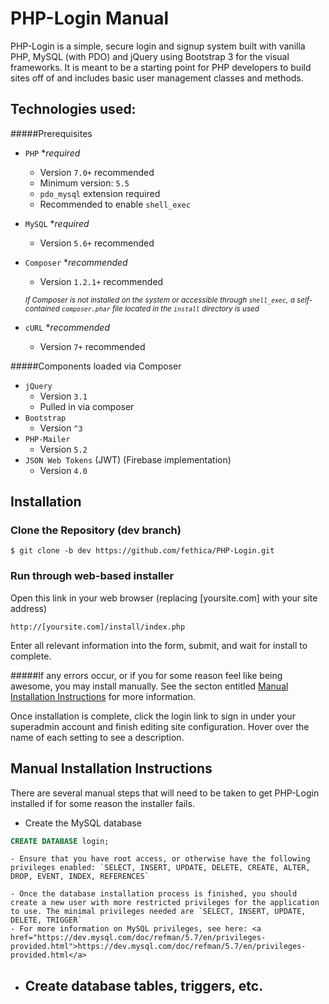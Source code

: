 PHP-Login Manual
================

PHP-Login is a simple, secure login and signup system built with vanilla PHP, MySQL (with PDO) and jQuery using Bootstrap 3 for the visual frameworks. It is meant to be a starting point for PHP developers to build sites off of and includes basic user management classes and methods.

Technologies used:
------------------
#####Prerequisites

- `PHP` *_required_
	- Version `7.0+` recommended
	- Minimum version: `5.5`
	- `pdo_mysql` extension required
	- Recommended to enable `shell_exec`
	
- `MySQL` *_required_
	- Version `5.6+` recommended
 
- `Composer` *_recommended_
	- Version `1.2.1+` recommended
	 
	 <small>*If Composer is not installed on the system or accessible through `shell_exec`, a self-contained `composer.phar` file located in the `install` directory is used*</small>
	 
- `cURL` *_recommended_
	- Version `7+` recommended

#####Components loaded via Composer
- `jQuery`
	- Version `3.1`
	- Pulled in via composer
- `Bootstrap`
	- Version `^3`
- `PHP-Mailer`
	- Version `5.2`
- `JSON Web Tokens` (JWT) (Firebase implementation)
	- Version `4.0`


Installation
------------
### Clone the Repository (dev branch)
    $ git clone -b dev https://github.com/fethica/PHP-Login.git

### Run through web-based installer 
Open this link in your web browser (replacing [yoursite.com] with your site address)
    
    http://[yoursite.com]/install/index.php

Enter all relevant information into the form, submit, and wait for install to complete.


#####If any errors occur, or if you for some reason feel like being awesome, you may install manually. See the secton entitled [Manual Installation Instructions](#maninstall) for more information.


Once installation is complete, click the login link to sign in under your superadmin account and finish editing site configuration. Hover over the name of each setting to see a description.




<div id="maninstall">
<h2>Manual Installation Instructions</h2>
</div>
There are several manual steps that will need to be taken to get PHP-Login installed if for some reason the installer fails. 

- Create the MySQL database
```sql
CREATE DATABASE login;
```

	- Ensure that you have root access, or otherwise have the following privileges enabled: `SELECT, INSERT, UPDATE, DELETE, CREATE, ALTER, DROP, EVENT, INDEX, REFERENCES`

	- Once the database installation process is finished, you should create a new user with more restricted privileges for the application to use. The minimal privileges needed are `SELECT, INSERT, UPDATE, DELETE, TRIGGER`
	- For more information on MySQL privileges, see here: <a href="https://dev.mysql.com/doc/refman/5.7/en/privileges-provided.html">https://dev.mysql.com/doc/refman/5.7/en/privileges-provided.html</a>

- Create database tables, triggers, etc.
	- 